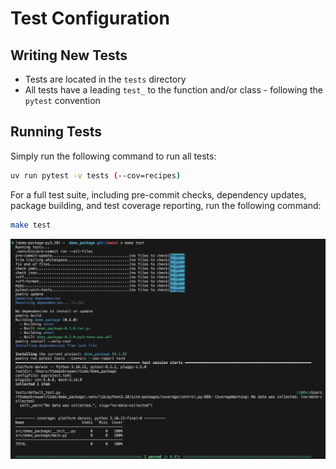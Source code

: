 # Test Configuration

## Writing New Tests

- Tests are located in the `tests` directory
- All tests have a leading `test_` to the function and/or class - following the `pytest` convention

## Running Tests

Simply run the following command to run all tests:

```bash
uv run pytest -v tests (--cov=recipes)
```

For a full test suite, including pre-commit checks, dependency updates, package building, and test coverage reporting, run the following command:

```bash
make test
```

![make-test](../assets/make-test.png)
